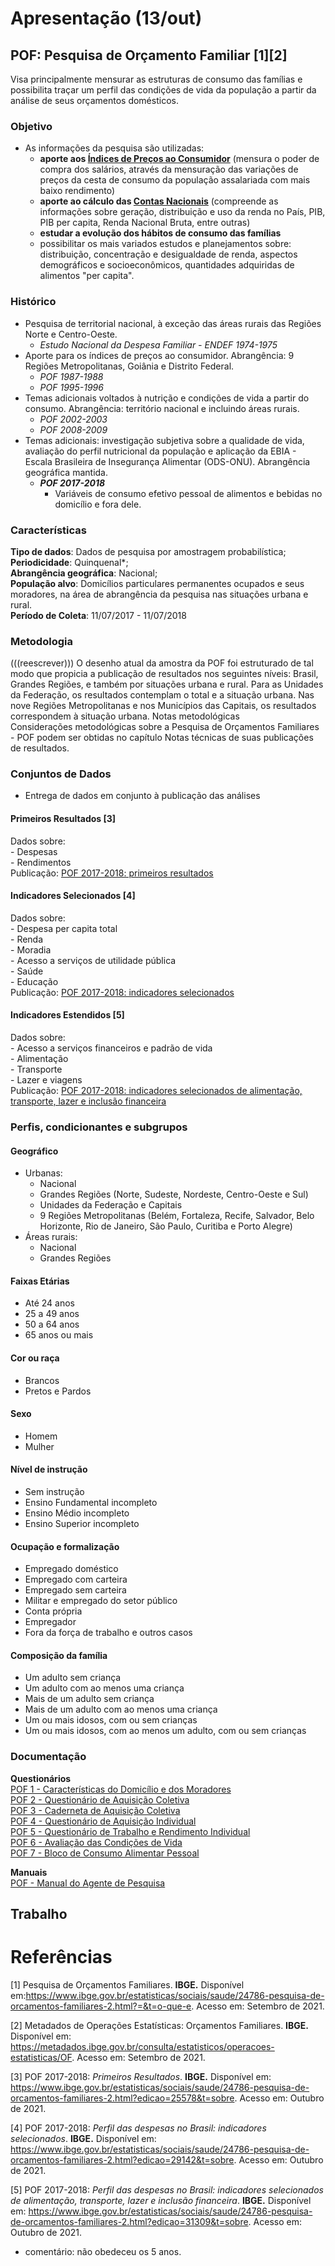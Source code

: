 # Apresentação (13/out)

## POF: Pesquisa de Orçamento Familiar [1][2]
Visa principalmente mensurar as estruturas de consumo das famílias e possibilita traçar um perfil das condições de vida da população a partir da análise de seus orçamentos domésticos.

### Objetivo
- As informações da pesquisa são utilizadas:
    - **aporte aos [Índices de Preços ao Consumidor](https://www.ibge.gov.br/estatisticas/economicas/precos-e-custos/9258-indice-nacional-de-precos-ao-consumidor.html?=&t=o-que-e)** (mensura o poder de compra dos salários, através da mensuração das variações de preços da cesta de consumo da população assalariada com mais baixo rendimento)
    - **aporte ao cálculo das [Contas Nacionais](https://www.ibge.gov.br/estatisticas/economicas/contas-nacionais.html)** (compreende as informações sobre geração, distribuição e uso da renda no País, PIB, PIB per capita, Renda Nacional Bruta, entre outras)
    - **estudar a evolução dos hábitos de consumo das famílias** 
    - possibilitar os mais variados estudos e planejamentos sobre: distribuição, concentração e desigualdade de renda, aspectos demográficos e socioeconômicos, quantidades adquiridas de alimentos "per capita".

### Histórico 
- Pesquisa de territorial nacional, à exceção das áreas rurais das Regiões Norte e Centro-Oeste. 
    - *Estudo Nacional da Despesa Familiar - ENDEF 1974-1975*
- Aporte para os índices de preços ao consumidor. Abrangência: 9 Regiões Metropolitanas, Goiânia e Distrito Federal.
    - *POF 1987-1988*
    - *POF 1995-1996*
- Temas adicionais voltados à nutrição e condições de vida a partir do consumo. Abrangência: território nacional e incluindo áreas rurais.
    - *POF 2002-2003*
    - *POF 2008-2009*
- Temas adicionais: investigação subjetiva sobre a qualidade de vida, avaliação do perfil nutricional da população e aplicação da EBIA - Escala Brasileira de Insegurança Alimentar (ODS-ONU). Abrangência geográfica mantida. 
    - ***POF 2017-2018***
        - Variáveis de consumo efetivo pessoal de alimentos e bebidas no domicílio e fora dele.

### Características
**Tipo de dados**: Dados de pesquisa por amostragem probabilística;  
**Periodicidade**: Quinquenal*;  
**Abrangência geográfica**: Nacional;  
**População alvo**: Domicílios particulares permanentes ocupados e seus moradores, na área de abrangência da pesquisa nas situações urbana e rural.  
**Período de Coleta**: 11/07/2017 - 11/07/2018

### Metodologia
(((reescrever)))
O desenho atual da amostra da POF foi estruturado de tal modo que propicia a publicação de resultados nos seguintes níveis: Brasil, Grandes Regiões, e também por situações urbana e rural. Para as Unidades da Federação, os resultados contemplam o total e a situação urbana. Nas nove Regiões Metropolitanas e nos Municípios das Capitais, os resultados correspondem à situação urbana. 
Notas metodológicas  
Considerações metodológicas sobre a Pesquisa de Orçamentos Familiares - POF podem ser obtidas no capítulo Notas técnicas de suas publicações de resultados.  


### Conjuntos de Dados
- Entrega de dados em conjunto à publicação das análises

#### Primeiros Resultados [3]
Dados sobre:  
    - Despesas  
    - Rendimentos  
Publicação: [POF 2017-2018: primeiros resultados](https://biblioteca.ibge.gov.br/index.php/biblioteca-catalogo?view=detalhes&id=2101670)  

#### Indicadores Selecionados [4]
Dados sobre:  
    - Despesa per capita total  
    - Renda  
    - Moradia  
    - Acesso a serviços de utilidade pública  
    - Saúde  
    - Educação  
Publicação: [POF 2017-2018: indicadores selecionados](https://biblioteca.ibge.gov.br/index.php/biblioteca-catalogo?view=detalhes&id=2101761)  

#### Indicadores Estendidos [5]
Dados sobre:  
    - Acesso a serviços financeiros e padrão de vida  
    - Alimentação  
    - Transporte  
    - Lazer e viagens  
Publicação: [POF 2017-2018: indicadores selecionados de alimentação, transporte, lazer e inclusão financeira](https://biblioteca.ibge.gov.br/index.php/biblioteca-catalogo?view=detalhes&id=2101844)  

### Perfis, condicionantes e subgrupos
#### Geográfico
- Urbanas:
    - Nacional
    - Grandes Regiões (Norte, Sudeste, Nordeste, Centro-Oeste e Sul)
    - Unidades da Federação e Capitais
    - 9 Regiões Metropolitanas (Belém, Fortaleza, Recife, Salvador, Belo Horizonte,  Rio  de  Janeiro,  São  Paulo, Curitiba  e  Porto  Alegre)
- Áreas rurais:
    - Nacional 
    - Grandes Regiões

#### Faixas Etárias
- Até 24 anos
- 25 a 49 anos
- 50 a 64 anos
- 65 anos ou mais

#### Cor ou raça
- Brancos
- Pretos e Pardos

#### Sexo
- Homem
- Mulher

#### Nível de instrução
- Sem instrução
- Ensino Fundamental incompleto
- Ensino Médio incompleto
- Ensino Superior incompleto

#### Ocupação e formalização
- Empregado doméstico
- Empregado com carteira
- Empregado sem carteira
- Militar e empregado do setor público
- Conta própria
- Empregador
- Fora da força de trabalho e outros casos

#### Composição da família
- Um adulto sem criança
- Um adulto com ao menos uma criança
- Mais de um adulto sem criança
- Mais de um adulto com ao menos uma criança
- Um ou mais idosos, com ou sem crianças
- Um ou mais idosos, com ao menos um adulto, com ou sem crianças


### Documentação
**Questionários**  
[POF 1 - Características do Domicílio e dos Moradores](https://biblioteca.ibge.gov.br/visualizacao/instrumentos_de_coleta/doc5561.pdf)  
[POF 2 - Questionário de Aquisição Coletiva](https://biblioteca.ibge.gov.br/visualizacao/instrumentos_de_coleta/doc5562.pdf)  
[POF 3 - Caderneta de Aquisição Coletiva](https://biblioteca.ibge.gov.br/visualizacao/instrumentos_de_coleta/doc5563.pdf)  
[POF 4 - Questionário de Aquisição Individual](https://biblioteca.ibge.gov.br/visualizacao/instrumentos_de_coleta/doc5564.pdf)  
[POF 5 - Questionário de Trabalho e Rendimento Individual](https://biblioteca.ibge.gov.br/visualizacao/instrumentos_de_coleta/doc5565.pdf)  
[POF 6 - Avaliação das Condições de Vida](https://biblioteca.ibge.gov.br/visualizacao/instrumentos_de_coleta/doc5566.pdf)  
[POF 7 - Bloco de Consumo Alimentar Pessoal](https://biblioteca.ibge.gov.br/visualizacao/instrumentos_de_coleta/doc5567.pdf)

**Manuais**  
[POF - Manual do Agente de Pesquisa](https://biblioteca.ibge.gov.br/visualizacao/instrumentos_de_coleta/doc5568.pdf)

## Trabalho





# Referências
[1] Pesquisa de Orçamentos Familiares. **IBGE.** Disponível em:https://www.ibge.gov.br/estatisticas/sociais/saude/24786-pesquisa-de-orcamentos-familiares-2.html?=&t=o-que-e. Acesso em: Setembro de 2021.  

[2] Metadados de Operações Estatísticas: Orçamentos Familiares. **IBGE.** Disponível em: https://metadados.ibge.gov.br/consulta/estatisticos/operacoes-estatisticas/OF. Acesso em: Setembro de 2021.  

[3] POF 2017-2018: *Primeiros Resultados*. **IBGE.** Disponível em: https://www.ibge.gov.br/estatisticas/sociais/saude/24786-pesquisa-de-orcamentos-familiares-2.html?edicao=25578&t=sobre. Acesso em: Outubro de 2021.  

[4] POF 2017-2018: *Perfil das despesas no Brasil: indicadores selecionados*. **IBGE.** Disponível em: https://www.ibge.gov.br/estatisticas/sociais/saude/24786-pesquisa-de-orcamentos-familiares-2.html?edicao=29142&t=sobre. Acesso em: Outubro de 2021.  

[5] POF 2017-2018: *Perfil das despesas no Brasil: indicadores selecionados de alimentação, transporte, lazer e inclusão financeira*. **IBGE.** Disponível em: https://www.ibge.gov.br/estatisticas/sociais/saude/24786-pesquisa-de-orcamentos-familiares-2.html?edicao=31309&t=sobre. Acesso em: Outubro de 2021.  




* comentário:
não obedeceu os 5 anos.
